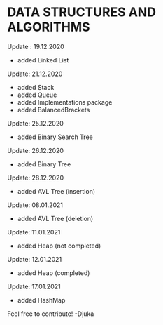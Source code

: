 # DATA STRUCTURES AND ALGORITHMS 

Update : 19.12.2020
 - added Linked List

Update: 21.12.2020
 - added Stack
 - added Queue
 - added Implementations package
 - added BalancedBrackets

Update: 25.12.2020
 - added Binary Search Tree
 
Update: 26.12.2020
 - added Binary Tree

Update: 28.12.2020
 - added AVL Tree (insertion)

Update: 08.01.2021
 - added AVL Tree (deletion)

Update: 11.01.2021
 - added Heap (not completed)

Update: 12.01.2021
 - added Heap (completed)

Update: 17.01.2021
 - added HashMap

Feel free to contribute!
 -Djuka
